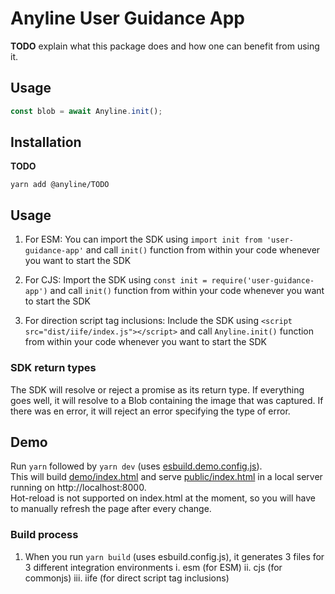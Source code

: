 # Anyline User Guidance App

**TODO** explain what this package does and how one can benefit from using it.  

## Usage

```js
const blob = await Anyline.init();
```

## Installation

**TODO**

```shell
yarn add @anyline/TODO
```


## Usage

1. For ESM:
   You can import the SDK using `import init from 'user-guidance-app'` and call `init()` function from within your code whenever you want to start the SDK

2. For CJS:
   Import the SDK using `const init = require('user-guidance-app')` and call `init()` function from within your code whenever you want to start the SDK

3. For direction script tag inclusions:
   Include the SDK using `<script src="dist/iife/index.js"></script>` and call `Anyline.init()` function from within your code whenever you want to start the SDK

### SDK return types

The SDK will resolve or reject a promise as its return type. If everything goes well, it will resolve to a Blob containing the image that was captured. If there was en error, it will reject an error specifying the type of error.


## Demo
Run `yarn` followed by `yarn dev` (uses [esbuild.demo.config.js](./esbuild.dev.config.js)).  
This will build [demo/index.html](public/index.html) and serve [public/index.html](public/index.html) in a local server running on http://localhost:8000.  
Hot-reload is not supported on index.html at the moment, so you will have to manually refresh the page after every change.


### Build process

1. When you run `yarn build` (uses esbuild.config.js), it generates 3 files for 3 different integration environments
   i. esm (for ESM)
   ii. cjs (for commonjs)
   iii. iife (for direct script tag inclusions)
